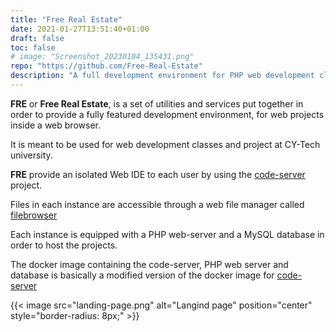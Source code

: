 ```yaml
---
title: "Free Real Estate"
date: 2021-01-27T13:51:40+01:00
draft: false
toc: false
# image: "Screenshot_20230104_135431.png"
repo: "https://github.com/Free-Real-Estate"
description: "A full development environment for PHP web development classes at CY-Tech university."
---
```


**FRE** or **Free Real Estate**, is a set of utilities and services put together in order to provide a fully featured development environment, for web projects inside a web browser.

It is meant to be used for web development classes and project at CY-Tech university.

**FRE** provide an isolated  Web IDE to each user by using the [code-server](https://github.com/coder/code-server) project.

Files in each instance are accessible through a web file manager called [filebrowser](https://github.com/hurlenko/filebrowser-docker)

Each instance is equipped with a PHP web-server and a MySQL database in order to host the projects.

The docker image containing the code-server, PHP web server and database is basically a modified version of the docker image for [code-server](https://github.com/Free-Real-Estate/code-nginx-php-docker)

{{< image src="landing-page.png" alt="Langind page" position="center" style="border-radius: 8px;" >}}
